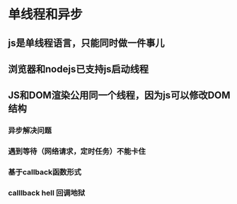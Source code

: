 # 单线程和异步

## js是单线程语言，只能同时做一件事儿
## 浏览器和nodejs已支持js启动线程
## JS和DOM渲染公用同一个线程，因为js可以修改DOM结构

### 异步解决问题
### 遇到等待（网络请求，定时任务）不能卡住
### 基于callback函数形式

### calllback hell 回调地狱